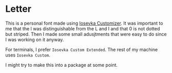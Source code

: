 # Letter

This is a personal font made using [Iosevka Customizer](https://typeof.net/Iosevka/customizer). It was important to me
that the l was distinguishable from the L and I and that 0 is not dotted but striped. Then I made some small
adusjtments that were easy to do since I was working on it anyway. 

For terminals, I prefer `Iosevka Custom Extended`. The rest of my machine uses `Iosevka Custom`.

I might try to make this into a package at some point.
